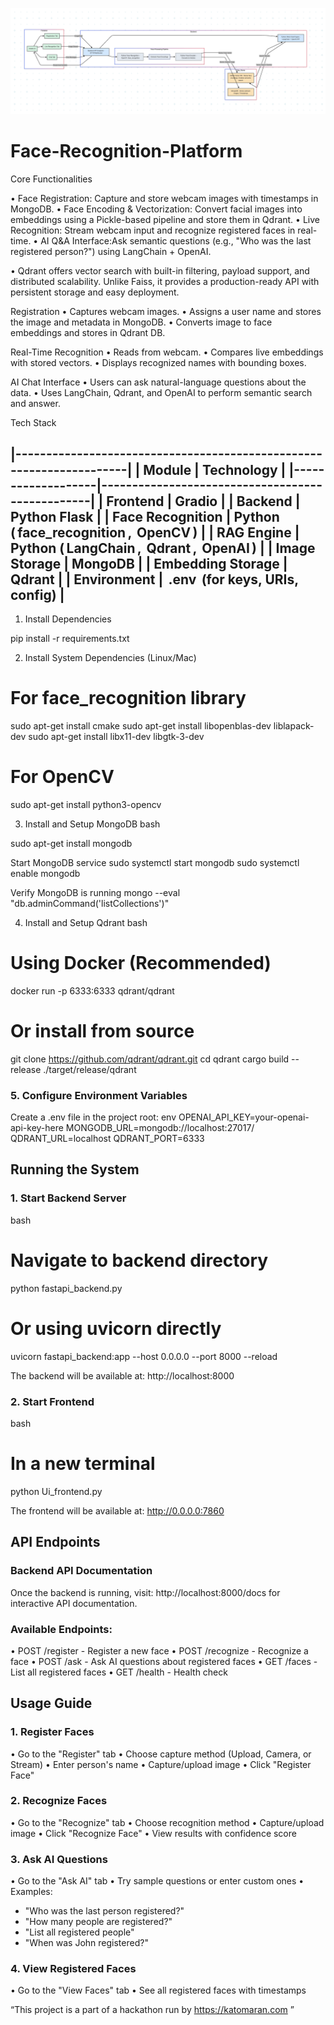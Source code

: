 ![alt text](image.png)

# Face-Recognition-Platform
Core Functionalities

•⁠  ⁠Face Registration: Capture and store webcam images with timestamps in MongoDB.
•⁠  ⁠Face Encoding & Vectorization: Convert facial images into embeddings using a Pickle-based pipeline and store them in Qdrant.
•⁠  ⁠Live Recognition: Stream webcam input and recognize registered faces in real-time.
•⁠  ⁠AI Q&A Interface:Ask semantic questions (e.g., "Who was the last registered person?") using LangChain + OpenAI.

• Qdrant offers vector search with built-in filtering, payload support, and distributed scalability. Unlike Faiss, it provides a production-ready API with persistent storage and easy deployment.

 Registration
•⁠  ⁠Captures webcam images.
•⁠  ⁠Assigns a user name and stores the image and metadata in MongoDB.
•⁠  ⁠Converts image to face embeddings and stores in Qdrant DB.

 Real-Time Recognition
•⁠  ⁠Reads from webcam.
•⁠  ⁠Compares live embeddings with stored vectors.
•⁠  ⁠Displays recognized names with bounding boxes.

 AI Chat Interface
•⁠  ⁠Users can ask natural-language questions about the data.
•⁠  ⁠Uses LangChain, Qdrant, and OpenAI to perform semantic search and answer.


 Tech Stack

|---------------------------------------------------------------------|
| Module            | Technology                                      |
|-------------------|-------------------------------------------------|
| Frontend          | Gradio                                          |
| Backend           | Python Flask                                    |
| Face Recognition  | Python (⁠ face_recognition ⁠, ⁠ OpenCV ⁠)           |
| RAG Engine        | Python (⁠ LangChain ⁠, ⁠ Qdrant ⁠, ⁠ OpenAI ⁠)        |
| Image Storage     | MongoDB                                         |
| Embedding Storage | Qdrant                                          |
| Environment       | ⁠ .env ⁠ (for keys, URIs, config)                 |
-----------------------------------------------------------------------

 1. Install Dependencies

pip install -r requirements.txt


 2. Install System Dependencies (Linux/Mac)

# For face_recognition library
sudo apt-get install cmake
sudo apt-get install libopenblas-dev liblapack-dev
sudo apt-get install libx11-dev libgtk-3-dev

# For OpenCV
sudo apt-get install python3-opencv

 3. Install and Setup MongoDB
bash
 
sudo apt-get install mongodb

 Start MongoDB service
sudo systemctl start mongodb
sudo systemctl enable mongodb

 Verify MongoDB is running
mongo --eval "db.adminCommand('listCollections')"


 4. Install and Setup Qdrant
bash
# Using Docker (Recommended)
docker run -p 6333:6333 qdrant/qdrant

# Or install from source
git clone https://github.com/qdrant/qdrant.git
cd qdrant
cargo build --release
./target/release/qdrant


### 5. Configure Environment Variables
Create a .env file in the project root:
env
OPENAI_API_KEY=your-openai-api-key-here
MONGODB_URL=mongodb://localhost:27017/
QDRANT_URL=localhost
QDRANT_PORT=6333


## Running the System

### 1. Start Backend Server
bash
# Navigate to backend directory
python fastapi_backend.py

# Or using uvicorn directly
uvicorn fastapi_backend:app --host 0.0.0.0 --port 8000 --reload


The backend will be available at: http://localhost:8000

### 2. Start Frontend
bash
# In a new terminal
python Ui_frontend.py


The frontend will be available at: http://0.0.0.0:7860

## API Endpoints

### Backend API Documentation
Once the backend is running, visit: http://localhost:8000/docs for interactive API documentation.

### Available Endpoints:
•⁠  ⁠POST /register - Register a new face
•⁠  ⁠POST /recognize - Recognize a face
•⁠  ⁠POST /ask - Ask AI questions about registered faces
•⁠  ⁠GET /faces - List all registered faces
•⁠  ⁠GET /health - Health check

## Usage Guide

### 1. Register Faces
•⁠  ⁠Go to the "Register" tab
•⁠  ⁠Choose capture method (Upload, Camera, or Stream)
•⁠  ⁠Enter person's name
•⁠  ⁠Capture/upload image
•⁠  ⁠Click "Register Face"

### 2. Recognize Faces
•⁠  ⁠Go to the "Recognize" tab
•⁠  ⁠Choose recognition method
•⁠  ⁠Capture/upload image
•⁠  ⁠Click "Recognize Face"
•⁠  ⁠View results with confidence score

### 3. Ask AI Questions
•⁠  ⁠Go to the "Ask AI" tab
•⁠  ⁠Try sample questions or enter custom ones
•⁠  ⁠Examples:
  - "Who was the last person registered?"
  - "How many people are registered?"
  - "List all registered people"
  - "When was John registered?"

### 4. View Registered Faces
•⁠  ⁠Go to the "View Faces" tab
•⁠  ⁠See all registered faces with timestamps

“This project is a part of a hackathon run by https://katomaran.com ”